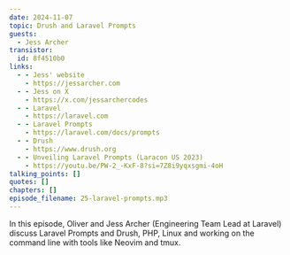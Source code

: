 ```yaml
---
date: 2024-11-07
topic: Drush and Laravel Prompts
guests:
  - Jess Archer
transistor:
  id: 8f4510b0
links:
  - - Jess' website
    - https://jessarcher.com
  - - Jess on X
    - https://x.com/jessarchercodes
  - - Laravel
    - https://laravel.com
  - - Laravel Prompts
    - https://laravel.com/docs/prompts
  - - Drush
    - https://www.drush.org
  - - Unveiling Laravel Prompts (Laracon US 2023)
    - https://youtu.be/PW-2_-KxF-8?si=7Z8i9yqxsgmi-4oH
talking_points: []
quotes: []
chapters: []
episode_filename: 25-laravel-prompts.mp3
---
```


In this episode, Oliver and Jess Archer (Engineering Team Lead at Laravel) discuss Laravel Prompts and Drush, PHP, Linux and working on the command line with tools like Neovim and tmux.
